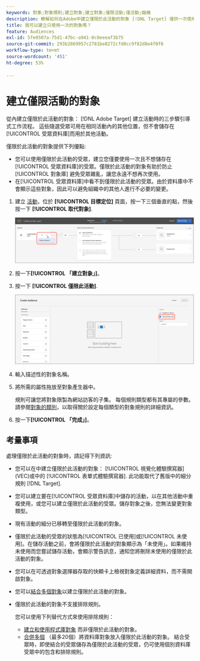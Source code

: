 ```yaml
---
keywords: 對象;對象規則;建立對象;建立對象;僅限活動;僅活動;臨機
description: 瞭解如何在Adobe中建立僅限於此活動的對象 [!DNL Target] 僅供一次使用。
title: 我可以建立只使用一次的對象嗎？
feature: Audiences
exl-id: 5fe0507a-75d1-47bc-a941-8c8eeeaf3b75
source-git-commit: 293b2869957c2781be8272cfd0cc9f82d8e4f0f0
workflow-type: tm+mt
source-wordcount: '451'
ht-degree: 53%

---
```


# 建立僅限活動的對象

從內建立僅限於此活動的對象： [!DNL Adobe Target] 建立活動時的三步驟引導式工作流程。 這些隨選受眾可用在相同活動內的其他位置，但不會儲存在[!UICONTROL 受眾資料庫]而用於其他活動。

僅限於此活動的對象提供下列優點:

* 您可以使用僅限於此活動的受眾，建立您僅要使用一次且不想儲存在[!UICONTROL 受眾資料庫]的受眾。僅限於此活動的對象有助於防止 [!UICONTROL 對象庫] 避免受眾雜亂，讓您永遠不想再次使用。
* 在[!UICONTROL 受眾資料庫]中看不到僅限於此活動的受眾。由於資料庫中不會顯示這些對象，因此可以避免組織中的其他人進行不必要的變更。

1. 建立 [活動](/help/main/c-activities/activities.md#concept_D317A95A1AB54674BA7AB65C7985BA03)，位於 **[!UICONTROL 目標定位]** 頁面，按一下三個垂直的點，然後按一下 **[!UICONTROL 取代對象]**.

   ![步驟結果](assets/edit_audience.png)

1. 按一下&#x200B;**[!UICONTROL 「建立對象」]**。

1. 按一下 **[!UICONTROL 僅限此活動]**.

   ![activity-only-aud影像](assets/activity-only-aud.png)

1. 輸入描述性的對象名稱。
1. 將所需的屬性拖放至對象產生器中。

   規則可讓您將對象限製為網站訪客的子集。 每個規則類型都有其專屬的參數。請參閱[對象的類別](/help/main/c-target/c-audiences/c-target-rules/target-rules.md#concept_E3A77E42F1644503A829B5107B20880D)，以取得關於設定每個類型的對象規則的詳細資訊。

1. 按一下&#x200B;**[!UICONTROL 「完成」]**。

## 考量事項

處理僅限於此活動的對象時，請記得下列資訊:

* 您可以在中建立僅限於此活動的對象： [!UICONTROL 視覺化體驗撰寫器] (VEC)或中的 [!UICONTROL 表單式體驗撰寫器]. 此功能取代了舊版中的細分規則 [!DNL Target].
* 您可以建立要在[!UICONTROL 受眾資料庫]中儲存的活動，以在其他活動中重複使用，或您可以建立僅限於此活動的受眾。儲存對象之後，您無法變更對象類型。
* 現有活動的細分已移轉至僅限於此活動的對象。
* 僅限於此活動的受眾的狀態為[!UICONTROL 已使用]或[!UICONTROL 未使用]。在儲存活動之前，會將僅限於此活動的對象顯示為「未使用」。如果維持未使用而您嘗試儲存活動，會顯示警告訊息，通知您將刪除未使用的僅限於此活動的對象。
* 您可以在可透過對象選擇器存取的快顯卡上檢視對象定義詳細資料，而不需開啟對象。
* 您可以[結合多個對象](/help/main/c-target/combining-multiple-audiences.md#concept_A7386F1EA4394BD2AB72399C225981E5)以建立僅限於此活動的對象。
* 僅限於此活動的對象不支援排除規則。

   您可以使用下列替代方式來使用排除規則：

   * [建立和使用程式庫對象](/help/main/c-target/c-audiences/create-audience.md) 而非僅限於此活動的對象。
   * [合併多個](/help/main/c-target/combining-multiple-audiences.md#concept_A7386F1EA4394BD2AB72399C225981E5) （最多20個）將資料庫對象放入僅限於此活動的對象。 結合受眾時，即使結合的受眾儲存為僅限於此活動的受眾，仍可使用個別資料庫受眾中的包含和排除規則。

